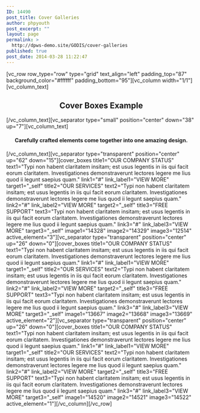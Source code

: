 ```yaml
---
ID: 14490
post_title: Cover Galleries
author: phpyouth
post_excerpt: ""
layout: page
permalink: >
  http://dpws-demo.site/GODIS/cover-galleries
published: true
post_date: 2014-03-28 11:22:47
---
```

[vc_row row_type="row" type="grid" text_align="left" padding_top="87" background_color="#ffffff" padding_bottom="95"][vc_column width="1/1"][vc_column_text]
<h2 style="text-align: center;">Cover Boxes Example</h2>
[/vc_column_text][vc_separator type="small" position="center" down="38" up="7"][vc_column_text]
<h4 style="text-align: center;">Carefully crafted elements come together into one amazing design.</h4>
[/vc_column_text][vc_separator type="transparent" position="center" up="62" down="15"][cover_boxes title1="OUR COMPANY STATUS" text1="Typi non habent claritatem insitam; est usus legentis in iis qui facit eorum claritatem. Investigationes demonstraverunt lectores legere me lius quod ii legunt saepius quam." link1="#" link_label1="VIEW MORE" target1="_self" title2="OUR SERVICES" text2="Typi non habent claritatem insitam; est usus legentis in iis qui facit eorum claritatem. Investigationes demonstraverunt lectores legere me lius quod ii legunt saepius quam." link2="#" link_label2="VIEW MORE" target2="_self" title3="FREE SUPPORT" text3="Typi non habent claritatem insitam; est usus legentis in iis qui facit eorum claritatem. Investigationes demonstraverunt lectores legere me lius quod ii legunt saepius quam." link3="#" link_label3="VIEW MORE" target3="_self" image1="14328" image2="14329" image3="12514" active_element="3"][vc_separator type="transparent" position="center" up="26" down="0"][cover_boxes title1="OUR COMPANY STATUS" text1="Typi non habent claritatem insitam; est usus legentis in iis qui facit eorum claritatem. Investigationes demonstraverunt lectores legere me lius quod ii legunt saepius quam." link1="#" link_label1="VIEW MORE" target1="_self" title2="OUR SERVICES" text2="Typi non habent claritatem insitam; est usus legentis in iis qui facit eorum claritatem. Investigationes demonstraverunt lectores legere me lius quod ii legunt saepius quam." link2="#" link_label2="VIEW MORE" target2="_self" title3="FREE SUPPORT" text3="Typi non habent claritatem insitam; est usus legentis in iis qui facit eorum claritatem. Investigationes demonstraverunt lectores legere me lius quod ii legunt saepius quam." link3="#" link_label3="VIEW MORE" target3="_self" image1="13667" image2="13668" image3="13669" active_element="2"][vc_separator type="transparent" position="center" up="26" down="0"][cover_boxes title1="OUR COMPANY STATUS" text1="Typi non habent claritatem insitam; est usus legentis in iis qui facit eorum claritatem. Investigationes demonstraverunt lectores legere me lius quod ii legunt saepius quam." link1="#" link_label1="VIEW MORE" target1="_self" title2="OUR SERVICES" text2="Typi non habent claritatem insitam; est usus legentis in iis qui facit eorum claritatem. Investigationes demonstraverunt lectores legere me lius quod ii legunt saepius quam." link2="#" link_label2="VIEW MORE" target2="_self" title3="FREE SUPPORT" text3="Typi non habent claritatem insitam; est usus legentis in iis qui facit eorum claritatem. Investigationes demonstraverunt lectores legere me lius quod ii legunt saepius quam." link3="#" link_label3="VIEW MORE" target3="_self" image1="14520" image2="14521" image3="14522" active_element="1"][/vc_column][/vc_row]